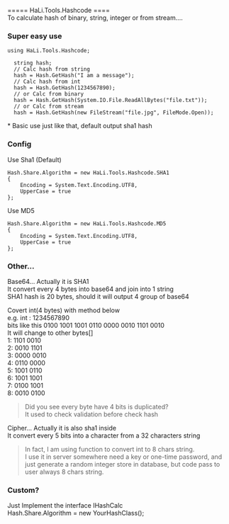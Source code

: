 ===== HaLi.Tools.Hashcode ====</br>
To calculate hash of binary, string, integer or from stream....


### Super easy use

    using HaLi.Tools.Hashcode;
      
      string hash;
      // Calc hash from string
      hash = Hash.GetHash("I am a message");
      // Calc hash from int
      hash = Hash.GetHash(1234567890);
      // or Calc from binary
      hash = Hash.GetHash(System.IO.File.ReadAllBytes("file.txt"));
      // or Calc from stream
      hash = Hash.GetHash(new FileStream("file.jpg", FileMode.Open));

\* Basic use just like that, default output sha1 hash


### Config
 Use Sha1 (Default)

    Hash.Share.Algorithm = new HaLi.Tools.Hashcode.SHA1
    {
        Encoding = System.Text.Encoding.UTF8,
	    UpperCase = true
    };

  Use MD5

    Hash.Share.Algorithm = new HaLi.Tools.Hashcode.MD5
    {
        Encoding = System.Text.Encoding.UTF8,
	    UpperCase = true
    };

### Other...
Base64... Actually it is SHA1</br>
It convert every 4 bytes into base64 and join into 1 string</br>
SHA1 hash is 20 bytes, should it will output 4 group of base64</br>

Covert int(4 bytes) with method below</br>
e.g. int : 1234567890</br>
bits like this 0100 1001 1001 0110 0000 0010 1101 0010</br>
It will change to other bytes[]</br>
1: 1101 0010</br>
2: 0010 1101</br>
3: 0000 0010</br>
4: 0110 0000</br>
5: 1001 0110</br>
6: 1001 1001</br>
7: 0100 1001</br>
8: 0010 0100</br>

> Did you see every byte have 4 bits is duplicated?</br>
> It used to check validation before check hash</br>

Cipher... Actually it is also sha1 inside</br>
It convert every 5 bits into a character from a 32 characters string</br>

>In fact, I am using function to convert int to 8 chars string.</br>
>I use it in server somewhere need a key or one-time password, and just generate a random integer store in database, but code pass to user always 8 chars string.</br>

### Custom?
Just Implement the interface IHashCalc </br>
    Hash.Share.Algorithm = new YourHashClass();

